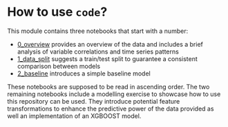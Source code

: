 # How to use `code`?

This module contains three notebooks that start with a number:

- [0_overview](0_overview.ipynb) provides an overview of the data and includes a brief analysis of variable correlations and time series patterns
- [1_data_split](1_data_split.ipynb) suggests a train/test split to guarantee a consistent comparison between models
- [2_baseline](2_baseline.ipynb) introduces a simple baseline model

These notebooks are supposed to be read in ascending order. The two remaining notebooks include a modelling exercise to showcase how to use this repository can be used. They introduce potential feature transformations to enhance the predictive power of the data provided as well an implementation of an XGBOOST model.